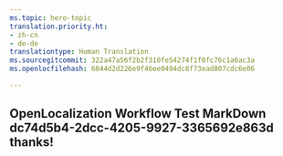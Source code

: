 ```yaml
---
ms.topic: hero-topic
translation.priority.ht:
- zh-cn
- de-de
translationtype: Human Translation
ms.sourcegitcommit: 322a47a56f2b2f310fe54274f1f0fc76c1a6ac3a
ms.openlocfilehash: 6044d2d226e9f46ee0494dc8f73ead807cdc6e06

---
```

## OpenLocalization Workflow Test MarkDown dc74d5b4-2dcc-4205-9927-3365692e863d thanks!



<!--HONumber=Jul16_HO2-->


